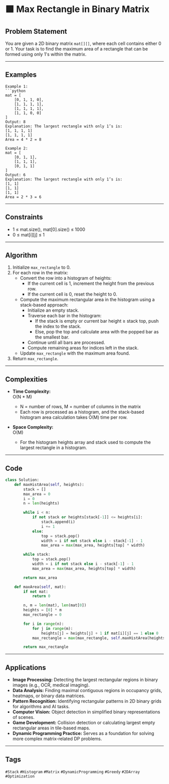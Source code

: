 # 🟩 Max Rectangle in Binary Matrix

## Problem Statement
You are given a 2D binary matrix `mat[][]`, where each cell contains either 0 or 1. Your task is to find the maximum area of a rectangle that can be formed using only 1's within the matrix.

---

## Examples
```text
Example 1:
```python
mat = [
    [0, 1, 1, 0],
    [1, 1, 1, 1],
    [1, 1, 1, 1],
    [1, 1, 0, 0]
]
Output: 8
Explanation: The largest rectangle with only 1’s is:
[1, 1, 1, 1]
[1, 1, 1, 1]
Area = 4 * 2 = 8

Example 2:
mat = [
    [0, 1, 1],
    [1, 1, 1],
    [0, 1, 1]
]
Output: 6
Explanation: The largest rectangle with only 1’s is:
[1, 1]
[1, 1]
[1, 1]
Area = 2 * 3 = 6
```
---
## Constraints
- 1 ≤ mat.size(), mat[0].size() ≤ 1000
- 0 ≤ mat[i][j] ≤ 1
---
## Algorithm

1. Initialize `max_rectangle` to 0.
2. For each row in the matrix:
   - Convert the row into a histogram of heights:
     - If the current cell is 1, increment the height from the previous row.
     - If the current cell is 0, reset the height to 0.
   - Compute the maximum rectangular area in the histogram using a stack-based approach:
     - Initialize an empty stack.
     - Traverse each bar in the histogram:
       - If the stack is empty or current bar height ≥ stack top, push the index to the stack.
       - Else, pop the top and calculate area with the popped bar as the smallest bar.
     - Continue until all bars are processed.
     - Compute remaining areas for indices left in the stack.
   - Update `max_rectangle` with the maximum area found.
3. Return `max_rectangle`.
---
## Complexities

- **Time Complexity:**  
  O(N * M)  
  - N = number of rows, M = number of columns in the matrix  
  - Each row is processed as a histogram, and the stack-based histogram area calculation takes O(M) time per row.

- **Space Complexity:**  
  O(M)  
  - For the histogram heights array and stack used to compute the largest rectangle in a histogram.
---
## Code
```python
class Solution:
    def maxHistArea(self, heights):
        stack = []
        max_area = 0
        i = 0
        n = len(heights)

        while i < n:
            if not stack or heights[stack[-1]] <= heights[i]:
                stack.append(i)
                i += 1
            else:
                top = stack.pop()
                width = i if not stack else i - stack[-1] - 1
                max_area = max(max_area, heights[top] * width)

        while stack:
            top = stack.pop()
            width = i if not stack else i - stack[-1] - 1
            max_area = max(max_area, heights[top] * width)

        return max_area

    def maxArea(self, mat):
        if not mat:
            return 0

        n, m = len(mat), len(mat[0])
        heights = [0] * m
        max_rectangle = 0

        for i in range(n):
            for j in range(m):
                heights[j] = heights[j] + 1 if mat[i][j] == 1 else 0
            max_rectangle = max(max_rectangle, self.maxHistArea(heights))

        return max_rectangle
```
---
## Applications
- **Image Processing:** Detecting the largest rectangular regions in binary images (e.g., OCR, medical imaging).  
- **Data Analysis:** Finding maximal contiguous regions in occupancy grids, heatmaps, or binary data matrices.  
- **Pattern Recognition:** Identifying rectangular patterns in 2D binary grids for algorithms and AI tasks.  
- **Computer Vision:** Object detection in simplified binary representations of scenes.  
- **Game Development:** Collision detection or calculating largest empty rectangular areas in tile-based maps.  
- **Dynamic Programming Practice:** Serves as a foundation for solving more complex matrix-related DP problems.  
---
## Tags
`#Stack` `#Histogram` `#Matrix` `#DynamicProgramming` `#Greedy` `#2DArray` `#Optimization`

